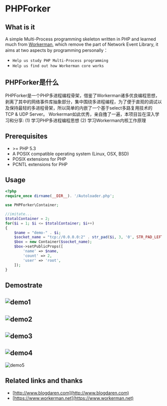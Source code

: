 # PHPForker

## What is it
A simple Multi-Process programming skeleton written in PHP and learned much from [Workerman](https://www.workerman.net), which remove the part of Network Event Library, it aims at two aspects by programming personally：
* `Help us study PHP Multi-Process programming` 
* `Help us find out how Workerman core works` 

## PHPForker是什么
PHPForker是一个PHP多进程编程骨架，借鉴了Workerman诸多优良编程思想，剥离了其中的网络事件库抽象部分，集中围绕多进程编程，为了便于直观的调试以及保持最轻的多进程骨架，所以简单的内嵌了一个基于select多路复用技术的 TCP & UDP Server。
Workerman如此优秀，亲自撸了一遍，本项目旨在深入学习和分享:
(1) 学习PHP多进程编程思想 
(2) 学习Workerman内核工作原理

## Prerequisites
* \>= PHP 5.3
* A POSIX compatible operating system (Linux, OSX, BSD)  
* POSIX extensions for PHP  
* PCNTL extensions for PHP  

## Usage

```php
<?php
require_once dirname(__DIR__). '/Autoloader.php';

use PHPForker\Container;

//imitate...
$totalContainer = 2;
for($i = 1; $i <= $totalContainer; $i++)
{
    $name = "demo-" . $i;
    $socket_name = "tcp://0.0.0.0:2" . str_pad($i, 3, '0', STR_PAD_LEFT);
    $box = new Container($socket_name);
    $box->setPublicProps([
        'name' => $name,
        'count' => 2,
        'user' => 'root',
    ]);
}
```

## Demostrate
![demo1](https://github.com/blogdaren/PHPForker/blob/master/Image/demo1.png)
----
![demo2](https://github.com/blogdaren/PHPForker/blob/master/Image/demo2.png)
----
![demo3](https://github.com/blogdaren/PHPForker/blob/master/Image/demo3.png)
----
![demo4](https://github.com/blogdaren/PHPForker/blob/master/Image/demo4.png)
----
![demo5](https://github.com/blogdaren/PHPForker/blob/master/Image/demo5.png)


## Related links and thanks

* [http://www.blogdaren.com](http://www.blogdaren.com)
* [https://www.workerman.net](https://www.workerman.net)


